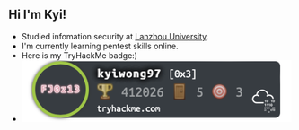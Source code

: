 ## Hi I'm Kyi!
- Studied infomation security at [Lanzhou University](https://www.lzu.edu.cn).
- I'm currently learning pentest skills online.
- Here is my TryHackMe badge:)
- ![tryhackme stats](https://raw.githubusercontent.com/NihaoKangkang/NihaoKangkang/master/assets/thm_propic.png)

<!--
**NihaoKangkang/NihaoKangkang** is a ✨ _special_ ✨ repository because its `README.md` (this file) appears on your GitHub profile.

Here are some ideas to get you started:

- 🔭 I’m currently working on ...
- 🌱 I’m currently learning ...
- 👯 I’m looking to collaborate on ...
- 🤔 I’m looking for help with ...
- 💬 Ask me about ...
- 📫 How to reach me: ...
- 😄 Pronouns: ...
- ⚡ Fun fact: ...
-->
